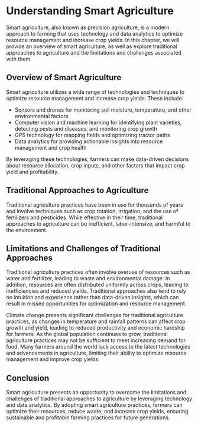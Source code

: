 Understanding Smart Agriculture
===============================

Smart agriculture, also known as precision agriculture, is a modern approach to farming that uses technology and data analytics to optimize resource management and increase crop yields. In this chapter, we will provide an overview of smart agriculture, as well as explore traditional approaches to agriculture and the limitations and challenges associated with them.

Overview of Smart Agriculture
-----------------------------

Smart agriculture utilizes a wide range of technologies and techniques to optimize resource management and increase crop yields. These include:

* Sensors and drones for monitoring soil moisture, temperature, and other environmental factors
* Computer vision and machine learning for identifying plant varieties, detecting pests and diseases, and monitoring crop growth
* GPS technology for mapping fields and optimizing tractor paths
* Data analytics for providing actionable insights into resource management and crop health

By leveraging these technologies, farmers can make data-driven decisions about resource allocation, crop inputs, and other factors that impact crop yield and profitability.

Traditional Approaches to Agriculture
-------------------------------------

Traditional agriculture practices have been in use for thousands of years and involve techniques such as crop rotation, irrigation, and the use of fertilizers and pesticides. While effective in their time, traditional approaches to agriculture can be inefficient, labor-intensive, and harmful to the environment.

Limitations and Challenges of Traditional Approaches
----------------------------------------------------

Traditional agriculture practices often involve overuse of resources such as water and fertilizer, leading to waste and environmental damage. In addition, resources are often distributed uniformly across crops, leading to inefficiencies and reduced yields. Traditional approaches also tend to rely on intuition and experience rather than data-driven insights, which can result in missed opportunities for optimization and resource management.

Climate change presents significant challenges for traditional agriculture practices, as changes in temperature and rainfall patterns can affect crop growth and yield, leading to reduced productivity and economic hardship for farmers. As the global population continues to grow, traditional agriculture practices may not be sufficient to meet increasing demand for food. Many farmers around the world lack access to the latest technologies and advancements in agriculture, limiting their ability to optimize resource management and improve crop yields.

Conclusion
----------

Smart agriculture presents an opportunity to overcome the limitations and challenges of traditional approaches to agriculture by leveraging technology and data analytics. By adopting smart agriculture practices, farmers can optimize their resources, reduce waste, and increase crop yields, ensuring sustainable and profitable farming practices for future generations.
